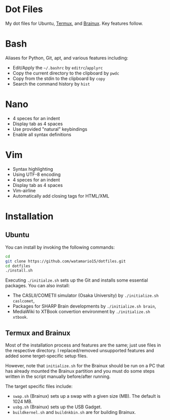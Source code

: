 # Dot Files
My dot files for Ubuntu, [Termux](https://termux.com/), and [Brainux](https://brainux.org/).  Key features follow.

# Bash
Aliases for Python, Git, apt, and various features including:
- Edit/Apply the `~/.bashrc` by `editrc`/`applyrc`
- Copy the current directory to the clipboard by `pwdc`
- Copy from the stdin to the clipboard by `copy`
- Search the command history by `hist`

# Nano
- 4 speces for an indent
- Display tab as 4 spaces
- Use provided "natural" keybindings
- Enable all syntax definitions

# Vim
- Syntax highlighting
- Using UTF-8 encoding
- 4 speces for an indent
- Display tab as 4 spaces
- Vim-airline
- Automatically add closing tags for HTML/XML

# Installation
## Ubuntu
You can install by invoking the following commands:
```sh
cd
git clone https://github.com/watamario15/dotfiles.git
cd dotfiles
./install.sh
```

Executing `./initialze.sh` sets up the Git and installs some essential packages.  You can also install:
- The CASLII/COMETII simulator (Osaka University) by `./initialize.sh caslcomet`,
- Packages for SHARP Brain developments by `./initialize.sh brain`,
- MediaWiki to XTBook convertion environment by `./initialize.sh xtbook`.

## Termux and Brainux
Most of the installation process and features are the same; just use files in the respective directory.  I replaced/removed unsupported features and added some terget-specific setup files.

However, note that `initialize.sh` for the Brainux should be run on a PC that has already mounted the Brainux partition and you must do some steps written in the script manually before/after running.

The target specific files include:
- `swap.sh` (Brainux) sets up a swap with a given size (MB). The default is 1024 MB.
- `usbg.sh` (Brainux) sets up the USB Gadget.
- `buildkernel.sh` and `buildnkbin.sh` are for building Brainux.
